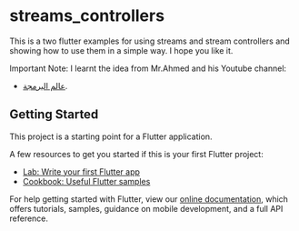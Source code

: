 # streams_controllers

This is a two flutter examples for using streams and stream controllers and showing how to use them in a simple way. I hope you like it.

Important Note: I learnt the idea from Mr.Ahmed and his Youtube channel:
- [عالم البرمجة](https://www.youtube.com/channel/UCOpuLcVZXl8C642cJVAC0VA).

## Getting Started

This project is a starting point for a Flutter application.

A few resources to get you started if this is your first Flutter project:

- [Lab: Write your first Flutter app](https://flutter.dev/docs/get-started/codelab)
- [Cookbook: Useful Flutter samples](https://flutter.dev/docs/cookbook)

For help getting started with Flutter, view our
[online documentation](https://flutter.dev/docs), which offers tutorials,
samples, guidance on mobile development, and a full API reference.
